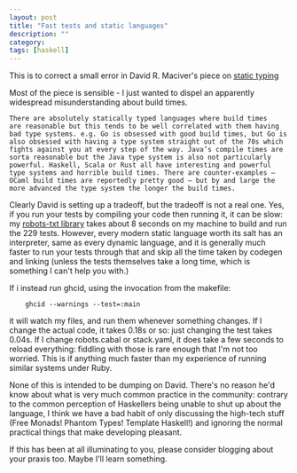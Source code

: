 ```yaml
---
layout: post
title: "Fast tests and static languages"
description: ""
category:
tags: [haskell]
---
```


This is to correct a small error in David R. Maciver's piece on [static
typing](http://www.drmaciver.com/2016/10/static-typing-will-not-save-us-from-broken-software/)

Most of the piece is sensible - I just wanted to dispel an apparently
widespread misunderstanding about build times.

```
There are absolutely statically typed languages where build times
are reasonable but this tends to be well correlated with them having
bad type systems. e.g. Go is obsessed with good build times, but Go is
also obsessed with having a type system straight out of the 70s which
fights against you at every step of the way. Java’s compile times are
sorta reasonable but the Java type system is also not particularly
powerful. Haskell, Scala or Rust all have interesting and powerful
type systems and horrible build times. There are counter-examples –
OCaml build times are reportedly pretty good – but by and large the
more advanced the type system the longer the build times.
```

Clearly David is setting up a tradeoff, but the tradeoff is not a real
one. Yes, if you run your tests by compiling your code then running
it, it can be slow: my [robots-txt library](https://github.com/meanpath/robots)
takes about 8 seconds on my machine to
build and run the 229 tests. However, every modern static language
worth its salt has an interpreter, same as every dynamic language, and
it is generally much faster to run your tests through that and skip
all the time taken by codegen and linking (unless the
tests themselves take a long time, which is something I can't help you
with.)

If i instead run ghcid, using the invocation from the makefile:

```
	ghcid --warnings --test=:main
```

it will watch my files, and run them whenever something changes.
If I change the actual code, it takes 0.18s or so: just changing the
test takes 0.04s. If I change robots.cabal or stack.yaml, it does take
a few seconds to reload everything: fiddling with those is rare enough
that I'm not too worried. This is if anything much faster than my
experience of running similar systems under Ruby.

None of this is intended to be dumping on David. There's no reason
he'd know about what is very much common practice in the community:
contrary to the common perception of Haskellers being unable to shut
up about the language, I think we have a bad habit of only discussing
the high-tech stuff (Free Monads! Phantom Types! Template Haskell!)
and ignoring the normal practical things that make developing
pleasant.

If this has been at all illuminating to you, please consider blogging
about your praxis too. Maybe I'll learn something.
